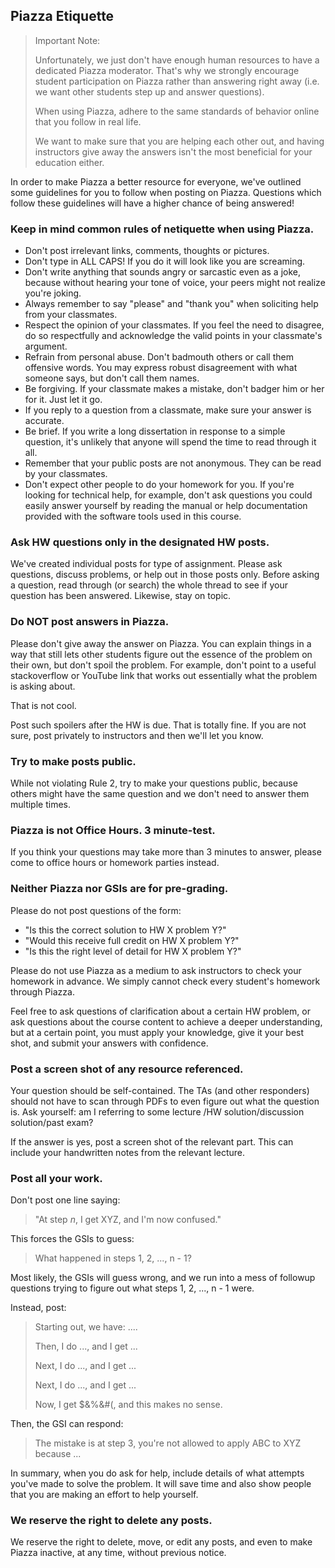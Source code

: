 ## Piazza Etiquette


> Important Note:
>
> Unfortunately, we just don't have enough human
> resources to have a dedicated Piazza moderator.
> That's why we strongly encourage student participation on Piazza 
> rather than answering right away 
> (i.e. we want other students step up and answer questions).
>
> When using Piazza, adhere to the same standards of behavior online 
> that you follow in real life.
>
> We want to make sure that you are helping each other out, and having 
> instructors give away the answers isn't the most beneficial for your 
> education either.


In order to make Piazza a better resource for everyone, we've outlined 
some guidelines for you to follow when posting on Piazza. Questions 
which follow these guidelines will have a higher chance of being answered!


### Keep in mind common rules of netiquette when using Piazza.

- Don't post irrelevant links, comments, thoughts or pictures.
- Don't type in ALL CAPS! If you do it will look like you are screaming.
- Don't write anything that sounds angry or sarcastic even as a joke, because without hearing your tone of voice, your peers might not realize you're joking.
- Always remember to say "please" and "thank you" when soliciting help from your classmates.
- Respect the opinion of your classmates. If you feel the need to disagree, do so respectfully and acknowledge the valid points in your classmate's argument.
- Refrain from personal abuse. Don't badmouth others or call them offensive words. You may express robust disagreement with what someone says, but don't call them names.
- Be forgiving. If your classmate makes a mistake, don't badger him or her for it. Just let it go.
- If you reply to a question from a classmate, make sure your answer is accurate.
- Be brief. If you write a long dissertation in response to a simple question, it's unlikely that anyone will spend the time to read through it all.
- Remember that your public posts are not anonymous. They can be read by your classmates.
- Don't expect other people to do your homework for you. If you're looking for technical help, for example, don't ask questions you could easily answer yourself by reading the manual or help documentation provided with the software tools used in this course. 



### Ask HW questions only in the designated HW posts.

We've created individual posts for type of assignment. 
Please ask questions, discuss problems, or help out in those posts only. 
Before asking a question, read through (or search) the whole thread to see 
if your question has been answered. Likewise, stay on topic. 



### Do NOT post answers in Piazza. 

Please don't give away the answer on Piazza. 
You can explain things in a way that still lets other students figure out 
the essence of the problem on their own, but don't spoil the problem. 
For example, don't point to a useful stackoverflow or YouTube link that 
works out essentially what the problem is asking about.

That is not cool.

Post such spoilers after the HW is due. That is totally fine. 
If you are not sure, post privately to instructors and then we'll let you know.



### Try to make posts public.

While not violating Rule 2, try to make your questions public, because 
others might have the same question and we don't need to answer them 
multiple times.



### Piazza is not Office Hours. 3 minute-test.

If you think your questions may take more than 3 minutes to answer, 
please come to office hours or homework parties instead.



### Neither Piazza nor GSIs are for pre-grading.

Please do not post questions of the form:

- "Is this the correct solution to HW X problem Y?"
- "Would this receive full credit on HW X problem Y?"
- "Is this the right level of detail for HW X problem Y?"

Please do not use Piazza as a medium to ask instructors to check your 
homework in advance. We simply cannot check every student's homework 
through Piazza.

Feel free to ask questions of clarification about a certain HW problem, 
or ask questions about the course content to achieve a deeper understanding, 
but at a certain point, you must apply your knowledge, give it your best shot, 
and submit your answers with confidence.



### Post a screen shot of any resource referenced.

Your question should be self-contained. The TAs (and other responders) 
should not have to scan through PDFs to even figure out what the question is. 
Ask yourself: am I referring to some lecture /HW solution/discussion solution/past exam?

If the answer is yes, post a screen shot of the relevant part. 
This can include your handwritten notes from the relevant lecture.



### Post all your work.

Don't post one line saying:

> "At step _n_, I get XYZ, and I'm now confused."

This forces the GSIs to guess:

> What happened in steps 1, 2, ..., n - 1?

Most likely, the GSIs will guess wrong, and we run into a mess of followup 
questions trying to figure out what steps 1, 2, ..., n - 1 were.

Instead, post:

> Starting out, we have: ....
>
> Then, I do ..., and I get ...
> 
> Next, I do ..., and I get ...
>
> Next, I do ..., and I get ...
>
> Now, I get $&%&#(, and this makes no sense.

Then, the GSI can respond:

> The mistake is at step 3, you're not allowed to apply ABC to XYZ because ...

In summary, when you do ask for help, include details of what attempts you've made to solve the problem. It will save time and also show people that you are making an effort to help yourself.



### We reserve the right to delete any posts.

We reserve the right to delete, move, or edit any posts, and even to make Piazza inactive, at any time, without previous notice.
